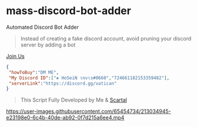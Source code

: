 # mass-discord-bot-adder
Automated Discord Bot Adder
> Instead of creating a fake discord account, avoid pruning your discord server by adding a bot

[ Join Us ](https://discord.gg/vatican)
 ```json
{
  "howToBuy":"DM ME",
  "My Discord ID":["✥ HoSeiN ιnvιѕ#0660","724661182153359482"],
  "serverLink":"https://discord.gg/vatican"
}
```

> This Script Fully Developed by Me & [Scartal](https://github.com/SCARTAL)







https://user-images.githubusercontent.com/65454734/213034945-e23198e0-6c4b-40de-ab92-0f7d215a6ee4.mp4

